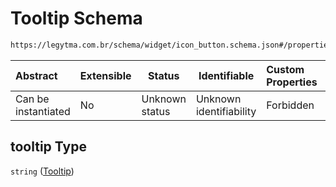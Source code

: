 # Tooltip Schema

```txt
https://legytma.com.br/schema/widget/icon_button.schema.json#/properties/tooltip
```




| Abstract            | Extensible | Status         | Identifiable            | Custom Properties | Additional Properties | Access Restrictions | Defined In                                                                                   |
| :------------------ | ---------- | -------------- | ----------------------- | :---------------- | --------------------- | ------------------- | -------------------------------------------------------------------------------------------- |
| Can be instantiated | No         | Unknown status | Unknown identifiability | Forbidden         | Allowed               | none                | [icon_button.schema.json\*](../schema/widget/icon_button.schema.json) |

## tooltip Type

`string` ([Tooltip](icon_button-properties-tooltip.md))

